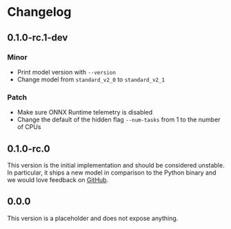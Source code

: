 # Changelog

## 0.1.0-rc.1-dev

### Minor

- Print model version with `--version`
- Change model from `standard_v2_0` to `standard_v2_1`

### Patch

- Make sure ONNX Runtime telemetry is disabled
- Change the default of the hidden flag `--num-tasks` from 1 to the number of CPUs

## 0.1.0-rc.0

This version is the initial implementation and should be considered unstable. In particular, it
ships a new model in comparison to the Python binary and we would love feedback on
[GitHub](https://github.com/google/magika/issues).

## 0.0.0

This version is a placeholder and does not expose anything.
